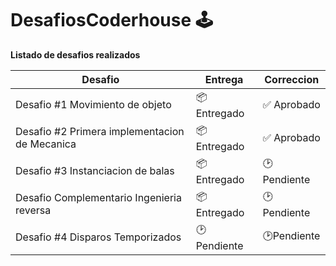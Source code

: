 # DesafiosCoderhouse 🕹️
**Listado de desafios realizados**

| Desafio | Entrega | Correccion |
|--|--|--|
|Desafio #1 Movimiento de objeto | 📦 Entregado | ✅ Aprobado|
|Desafio #2 Primera implementacion de Mecanica | 📦 Entregado | ✅ Aprobado| 
|Desafio #3 Instanciacion de balas | 📦 Entregado | 🕑 Pendiente |
|Desafio Complementario Ingenieria reversa | 📦 Entregado | 🕑 Pendiente |
|Desafio #4 Disparos Temporizados | 🕑 Pendiente | 🕑Pendiente |
